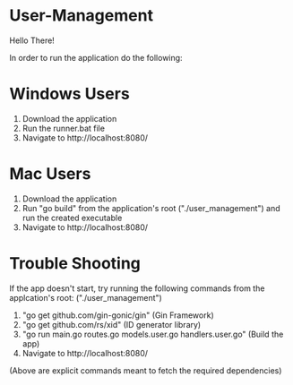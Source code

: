 # User-Management

Hello There!

In order to run the application do the following:


Windows Users
=============
1. Download the application
2. Run the runner.bat file
3. Navigate to http://localhost:8080/



Mac Users
=========
1. Download the application
2. Run "go build" from the application's root ("./user_management") and run the created executable
3. Navigate to http://localhost:8080/



Trouble Shooting
================
If the app doesn't start, try running the following commands from the applcation's root: ("./user_management")

1. "go get github.com/gin-gonic/gin" (Gin Framework)
2. "go get github.com/rs/xid" (ID generator library)
3. "go run main.go routes.go models.user.go handlers.user.go" (Build the app)
4. Navigate to http://localhost:8080/


(Above are explicit commands meant to fetch the required dependencies)
